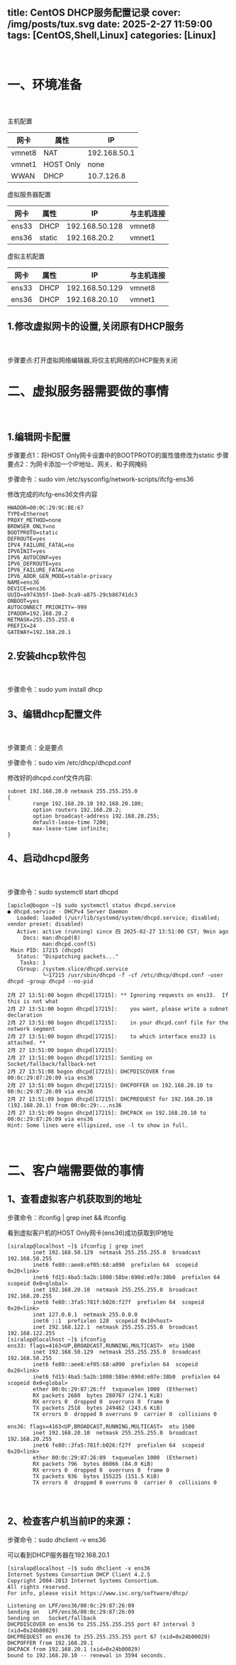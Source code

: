 title: CentOS DHCP服务配置记录
cover: /img/posts/tux.svg
date: 2025-2-27 11:59:00
tags: [CentOS,Shell,Linux]
categories: [Linux]
-------------------


<script>
    document.addEventListener('DOMContentLoaded', function () {
        document.querySelector('.post-copyright__author_img_front').src = '/img/site/ava.jpg'
    })
</script>
<style>
        *{
                user-select: none;
        }
</style>
<span style="color: rgba(0,0,0,0)">这篇文章是由Siralop写的</span>

# 一、环境准备
<span style="color: rgba(0,0,0,0)">这篇文章是由Siralop写的</span>

主机配置

| 网卡 | 属性 | IP |
| --- | --- | --- |
| vmnet8 | NAT | 192.168.50.1 |
| vmnet1 | HOST Only | none |
| WWAN | DHCP | 10.7.126.8 |

虚拟服务器配置

| 网卡 | 属性 | IP | 与主机连接 |
| --- | --- | --- | --- |
| ens33 | DHCP | 192.168.50.128 | vmnet8 |
| ens36 | static | 192.168.20.2 | vmnet1 |

虚拟主机配置

| 网卡 | 属性 | IP | 与主机连接 |
| --- | --- | --- | --- |
| ens33 | DHCP | 192.168.50.129 | vmnet8 |
| ens36 | DHCP | 192.168.20.10 | vmnet1 |

## 1.修改虚拟网卡的设置,关闭原有DHCP服务
<span style="color: rgba(0,0,0,0)">这篇文章是由Siralop写的</span>

步骤要点:打开虚拟网络编辑器,将仅主机网络的DHCP服务关闭


# 二、虚拟服务器需要做的事情
<span style="color: rgba(0,0,0,0)">这篇文章是由Siralop写的</span>

## 1.编辑网卡配置

步骤要点1：将HOST Only网卡设置中的BOOTPROTO的属性值修改为static
步骤要点2：为网卡添加一个IP地址、网关、和子网掩码

步骤命令：sudo vim /etc/sysconfig/network-scripts/ifcfg-ens36

修改完成的ifcfg-ens36文件内容

```
HWADDR=00:0C:29:9C:BE:67
TYPE=Ethernet
PROXY_METHOD=none
BROWSER_ONLY=no
BOOTPROTO=static
DEFROUTE=yes
IPV4_FAILURE_FATAL=no
IPV6INIT=yes
IPV6_AUTOCONF=yes
IPV6_DEFROUTE=yes
IPV6_FAILURE_FATAL=no
IPV6_ADDR_GEN_MODE=stable-privacy
NAME=ens36
DEVICE=ens36
UUID=a9743b5f-1be0-3ca9-a875-29cb86741dc3
ONBOOT=yes
AUTOCONNECT_PRIORITY=-999
IPADDR=192.168.20.2
NETMASK=255.255.255.0
PREFIX=24
GATEWAY=192.168.20.1

```

## 2.安装dhcp软件包
<span style="color: rgba(0,0,0,0)">这篇文章是由Siralop写的</span>

步骤命令：sudo yum install dhcp

## 3、编辑dhcp配置文件
<span style="color: rgba(0,0,0,0)">这篇文章是由Siralop写的</span>

步骤要点：全是要点

步骤命令：sudo vim /etc/dhcp/dhcpd.conf

修改好的dhcpd.conf文件内容:

```
subnet 192.168.20.0 netmask 255.255.255.0
{
        range 192.168.20.10 192.168.20.100;
        option routers 192.168.20.2;
        option broadcast-address 192.168.20.255;
        default-lease-time 7200;
        max-lease-time infinite;
}          
```

## 4、启动dhcpd服务
<span style="color: rgba(0,0,0,0)">这篇文章是由Siralop写的</span>

步骤命令：sudo systemctl start dhcpd

```
[apiclo@bogon ~]$ sudo systemctl status dhcpd.service
● dhcpd.service - DHCPv4 Server Daemon
   Loaded: loaded (/usr/lib/systemd/system/dhcpd.service; disabled; vendor preset: disabled)
   Active: active (running) since 四 2025-02-27 13:51:00 CST; 9min ago
     Docs: man:dhcpd(8)
           man:dhcpd.conf(5)
 Main PID: 17215 (dhcpd)
   Status: "Dispatching packets..."
    Tasks: 1
   CGroup: /system.slice/dhcpd.service
           └─17215 /usr/sbin/dhcpd -f -cf /etc/dhcp/dhcpd.conf -user dhcpd -group dhcpd --no-pid

2月 27 13:51:00 bogon dhcpd[17215]: ** Ignoring requests on ens33.  If this is not what
2月 27 13:51:00 bogon dhcpd[17215]:    you want, please write a subnet declaration
2月 27 13:51:00 bogon dhcpd[17215]:    in your dhcpd.conf file for the network segment
2月 27 13:51:00 bogon dhcpd[17215]:    to which interface ens33 is attached. **
2月 27 13:51:00 bogon dhcpd[17215]: 
2月 27 13:51:00 bogon dhcpd[17215]: Sending on   Socket/fallback/fallback-net
2月 27 13:51:08 bogon dhcpd[17215]: DHCPDISCOVER from 00:0c:29:87:26:09 via ens36
2月 27 13:51:09 bogon dhcpd[17215]: DHCPOFFER on 192.168.20.10 to 00:0c:29:87:26:09 via ens36
2月 27 13:51:09 bogon dhcpd[17215]: DHCPREQUEST for 192.168.20.10 (192.168.20.1) from 00:0c:29:...ns36
2月 27 13:51:09 bogon dhcpd[17215]: DHCPACK on 192.168.20.10 to 00:0c:29:87:26:09 via ens36
Hint: Some lines were ellipsized, use -l to show in full.

```
<span style="color: rgba(0,0,0,0)">这篇文章是由Siralop写的</span>
# 二、客户端需要做的事情

## 1、查看虚拟客户机获取到的地址

步骤命令：ifconfig | grep inet && ifconfig
<span style="color: rgba(0,0,0,0)">这篇文章是由Siralop写的</span>

看到虚拟客户机的HOST Only网卡(ens36)成功获取到IP地址
```
[siralop@localhost ~]$ ifconfig | grep inet
        inet 192.168.50.129  netmask 255.255.255.0  broadcast 192.168.50.255
        inet6 fe80::aee8:ef05:68:a090  prefixlen 64  scopeid 0x20<link>
        inet6 fd15:4ba5:5a2b:1008:58be:690d:e07e:38b0  prefixlen 64  scopeid 0x0<global>
        inet 192.168.20.10  netmask 255.255.255.0  broadcast 192.168.20.255
        inet6 fe80::3fa5:781f:b026:f27f  prefixlen 64  scopeid 0x20<link>
        inet 127.0.0.1  netmask 255.0.0.0
        inet6 ::1  prefixlen 128  scopeid 0x10<host>
        inet 192.168.122.1  netmask 255.255.255.0  broadcast 192.168.122.255
[siralop@localhost ~]$ ifconfig
ens33: flags=4163<UP,BROADCAST,RUNNING,MULTICAST>  mtu 1500
        inet 192.168.50.129  netmask 255.255.255.0  broadcast 192.168.50.255
        inet6 fe80::aee8:ef05:68:a090  prefixlen 64  scopeid 0x20<link>
        inet6 fd15:4ba5:5a2b:1008:58be:690d:e07e:38b0  prefixlen 64  scopeid 0x0<global>
        ether 00:0c:29:87:26:ff  txqueuelen 1000  (Ethernet)
        RX packets 2680  bytes 280767 (274.1 KiB)
        RX errors 0  dropped 0  overruns 0  frame 0
        TX packets 2518  bytes 249462 (243.6 KiB)
        TX errors 0  dropped 0 overruns 0  carrier 0  collisions 0

ens36: flags=4163<UP,BROADCAST,RUNNING,MULTICAST>  mtu 1500
        inet 192.168.20.10  netmask 255.255.255.0  broadcast 192.168.20.255
        inet6 fe80::3fa5:781f:b026:f27f  prefixlen 64  scopeid 0x20<link>
        ether 00:0c:29:87:26:09  txqueuelen 1000  (Ethernet)
        RX packets 796  bytes 86066 (84.0 KiB)
        RX errors 0  dropped 0  overruns 0  frame 0
        TX packets 936  bytes 155225 (151.5 KiB)
        TX errors 0  dropped 0 overruns 0  carrier 0  collisions 0

```
<span style="color: rgba(0,0,0,0)">这篇文章是由Siralop写的</span>

## 2、检查客户机当前IP的来源：

步骤命令：sudo dhclient -v ens36

可以看到DHCP服务器在192.168.20.1
```
[siralop@localhost ~]$ sudo dhclient -v ens36
Internet Systems Consortium DHCP Client 4.2.5
Copyright 2004-2013 Internet Systems Consortium.
All rights reserved.
For info, please visit https://www.isc.org/software/dhcp/

Listening on LPF/ens36/00:0c:29:87:26:09
Sending on   LPF/ens36/00:0c:29:87:26:09
Sending on   Socket/fallback
DHCPDISCOVER on ens36 to 255.255.255.255 port 67 interval 3 (xid=0x24b00029)
DHCPREQUEST on ens36 to 255.255.255.255 port 67 (xid=0x24b00029)
DHCPOFFER from 192.168.20.1
DHCPACK from 192.168.20.1 (xid=0x24b00029)
bound to 192.168.20.10 -- renewal in 3594 seconds.

```
<span style="color: rgba(0,0,0,0)">这篇文章是由Siralop写的</span>
